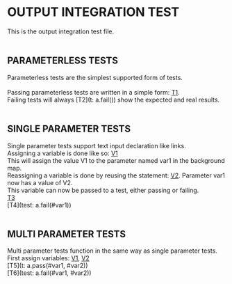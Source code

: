 # OUTPUT INTEGRATION TEST
This is the output integration test file.<br />
<br />
## PARAMETERLESS TESTS
Parameterless tests are the simplest supported form of tests.<br />
<br />
Passing parameterless tests are written in a simple form: [T1](t:a.pass()).<br />
Failing tests will always [T2](t: a.fail()) show the expected and real results.<br />
<br />
## SINGLE PARAMETER TESTS
Single parameter tests support text input declaration like links.<br />
Assigning a variable is done like so: [V1](#var1)<br />
This will assign the value V1 to the parameter named var1 in the background map.<br />
Reassigning a variable is done by reusing the statement: [V2](#var1). Parameter var1 now has a value of V2.<br />
This variable can now be passed to a test, either passing or failing.<br />
[T3](test:a.pass(#var1))<br />
[T4](test: a.fail(#var1))<br />
<br />
## MULTI PARAMETER TESTS
Multi parameter tests function in the same way as single parameter tests.<br />
First assign variables: [V1](#var1), [V2](#var2)<br />
[T5](t: a.pass(#var1, #var2))<br />
[T6](test: a.fail(#var1, #var2))
